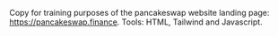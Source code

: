 Copy for training purposes of the  pancakeswap website landing page: https://pancakeswap.finance.
Tools: HTML, Tailwind and Javascript.
